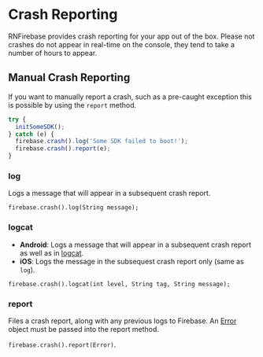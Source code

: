 # Crash Reporting

RNFirebase provides crash reporting for your app out of the box. Please not crashes do not appear in real-time on the console,
they tend to take a number of hours to appear.

## Manual Crash Reporting

If you want to manually report a crash, such as a pre-caught exception this is possible by using the `report` method. 

```javascript
try {
  initSomeSDK();
} catch (e) {
  firebase.crash().log('Some SDK failed to boot!');
  firebase.crash().report(e);
}
```

### log

Logs a message that will appear in a subsequent crash report.

`firebase.crash().log(String message);`

### logcat

- **Android**: Logs a message that will appear in a subsequent crash report as well as in [logcat](https://developer.android.com/studio/command-line/logcat.html).
- **iOS**: Logs the message in the subsequest crash report only (same as `log`).

`firebase.crash().logcat(int level, String tag, String message);`

### report

Files a crash report, along with any previous logs to Firebase. An [Error](https://developer.mozilla.org/en-US/docs/Web/JavaScript/Reference/Global_Objects/Error) object must be passed into the report method.

`firebase.crash().report(Error)`.
